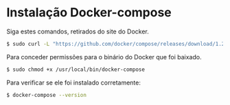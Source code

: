 # Instalação Docker-compose

Siga estes comandos, retirados do site do Docker.

```bash
$ sudo curl -L "https://github.com/docker/compose/releases/download/1.23.2/docker-compose-$(uname -s)-$(uname -m)" -o /usr/local/bin/docker-compose
```

Para conceder permissões para o binário do Docker que foi baixado.

```bash
$ sudo chmod +x /usr/local/bin/docker-compose
```

Para verificar se ele foi instalado corretamente:

```bash
$ docker-compose --version
```
